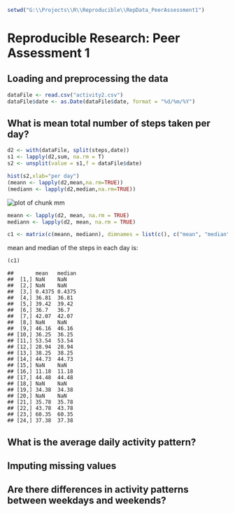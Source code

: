 
```r
setwd("G:\\Projects\\R\\Reproducible\\RepData_PeerAssessment1")
```


# Reproducible Research: Peer Assessment 1


## Loading and preprocessing the data

```r
dataFile <- read.csv("activity2.csv")
dataFile$date <- as.Date(dataFile$date, format = "%d/%m/%Y")
```


## What is mean total number of steps taken per day?

```r
d2 <- with(dataFile, split(steps,date))
s1 <- lapply(d2,sum, na.rm = T)
s2 <- unsplit(value = s1,f = dataFile$date)

hist(s2,xlab="per day")
(meann <- lapply(d2,mean,na.rm=TRUE))
(mediann <- lapply(d2,median,na.rm=TRUE))

```

![plot of chunk mm](figure/mm.png) 

```r
meann <- lapply(d2, mean, na.rm = TRUE)
mediann <- lapply(d2, mean, na.rm = TRUE)

c1 <- matrix(c(meann, mediann), dimnames = list(c(), c("mean", "median")), ncol = 2)
```

mean and median of the steps in each day is:

```r
(c1)
```

```
##       mean   median
##  [1,] NaN    NaN   
##  [2,] NaN    NaN   
##  [3,] 0.4375 0.4375
##  [4,] 36.81  36.81 
##  [5,] 39.42  39.42 
##  [6,] 36.7   36.7  
##  [7,] 42.07  42.07 
##  [8,] NaN    NaN   
##  [9,] 46.16  46.16 
## [10,] 36.25  36.25 
## [11,] 53.54  53.54 
## [12,] 28.94  28.94 
## [13,] 38.25  38.25 
## [14,] 44.73  44.73 
## [15,] NaN    NaN   
## [16,] 11.18  11.18 
## [17,] 44.48  44.48 
## [18,] NaN    NaN   
## [19,] 34.38  34.38 
## [20,] NaN    NaN   
## [21,] 35.78  35.78 
## [22,] 43.78  43.78 
## [23,] 60.35  60.35 
## [24,] 37.38  37.38
```


## What is the average daily activity pattern?



## Imputing missing values



## Are there differences in activity patterns between weekdays and weekends?
